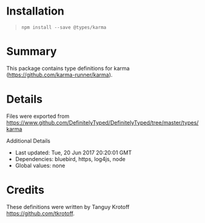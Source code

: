 # Installation
> `npm install --save @types/karma`

# Summary
This package contains type definitions for karma (https://github.com/karma-runner/karma).

# Details
Files were exported from https://www.github.com/DefinitelyTyped/DefinitelyTyped/tree/master/types/karma

Additional Details
 * Last updated: Tue, 20 Jun 2017 20:20:01 GMT
 * Dependencies: bluebird, https, log4js, node
 * Global values: none

# Credits
These definitions were written by Tanguy Krotoff <https://github.com/tkrotoff>.
